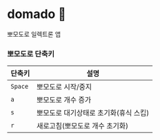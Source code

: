 # domado 🍅

뽀모도로 일렉트론 앱

### 뽀모도로 단축키

| 단축키 | 설명 |
| --- | --- |
| `Space` | 뽀모도로 시작/중지 |
| `a` | 뽀모도로 개수 증가 |
| `s` | 뽀모도로 대기상태로 초기화(휴식 스킵) |
| `r` | 새로고침(뽀모도로 개수 초기화) |
